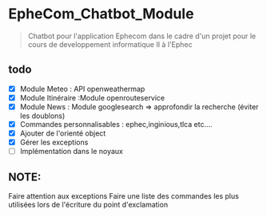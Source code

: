 # EpheCom_Chatbot_Module
> Chatbot pour l'application Ephecom dans le cadre d'un projet pour le cours de developpement informatique II à l'Ephec


## todo  
- [x] Module Meteo  : API openweathermap
- [x] Module Itinéraire :Module openrouteservice
- [x] Module News   : Module googlesearch => approfondir la recherche (éviter les doublons)
- [x] Commandes personnalisables : ephec,inginious,tlca etc.... 
- [x] Ajouter de l'orienté object 
- [x] Gérer les exceptions
- [ ] Implémentation dans le noyaux

## NOTE:  
Faire attention aux exceptions
Faire une liste des commandes les plus utilisées lors de l'écriture du  point d'exclamation

